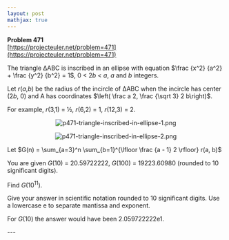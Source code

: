 ```yaml
---
layout: post
mathjax: true
---
```

**Problem 471**  
[https://projecteuler.net/problem=471](https://projecteuler.net/problem=471)

<p>The triangle ΔABC is inscribed in an ellipse with equation $\frac {x^2} {a^2} + \frac {y^2} {b^2} = 1$, 0 &lt; 2<var>b</var> &lt; <var>a</var>, <var>a</var> and <var>b</var> integers.</p>
<p>Let <var>r</var>(<var>a</var>,<var>b</var>) be the radius of the incircle of ΔABC when the incircle has center (2<var>b</var>, 0) and A has coordinates $\left( \frac a 2, \frac {\sqrt 3} 2 b\right)$.</p>
<p>For example, <var>r</var>(3,1) = ½, <var>r</var>(6,2) = 1, <var>r</var>(12,3) = 2.</p>
<p align="center"><img src="project/images/p471-triangle-inscribed-in-ellipse-1.png" alt="p471-triangle-inscribed-in-ellipse-1.png" /></p>
<p align="center"><img src="project/images/p471-triangle-inscribed-in-ellipse-2.png" alt="p471-triangle-inscribed-in-ellipse-2.png" /></p>
<p>Let $G(n) = \sum_{a=3}^n \sum_{b=1}^{\lfloor \frac {a - 1} 2 \rfloor} r(a, b)$</p>
<p>You are given <var>G</var>(10) = 20.59722222, <var>G</var>(100) = 19223.60980 (rounded to 10 significant digits).</p>
<p>Find <var>G</var>(10<sup>11</sup>).</p>
<p>Give your answer in scientific notation rounded to 10 significant digits. Use a lowercase e to separate mantissa and exponent.</p>
<p>For <var>G</var>(10) the answer would have been 2.059722222e1.</p>
---

